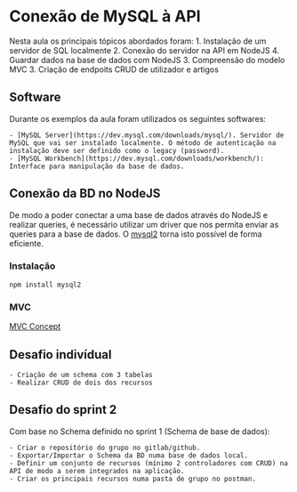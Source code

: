 # Conexão de MySQL à API

Nesta aula os principais tópicos abordados foram:
    1. Instalação de um servidor de SQL localmente
    2. Conexão do servidor na API em NodeJS
    4. Guardar dados na base de dados com NodeJS
    3. Compreensão do modelo MVC
    3. Criação de endpoits CRUD de utilizador e artigos

## Software

Durante os exemplos da aula foram utilizados os seguintes softwares:

    - [MySQL Server](https://dev.mysql.com/downloads/mysql/). Servidor de MySQL que vai ser instalado localmente. O método de autenticação na instalação deve ser definido como o legacy (password).
    - [MySQL Workbench](https://dev.mysql.com/downloads/workbench/): Interface para manipulação da base de dados.

## Conexão da BD no NodeJS

De modo a poder conectar a uma base de dados através do NodeJS e realizar queries, é necessário utilizar um driver que nos permita enviar as queries para a base de dados.
O [mysql2](https://github.com/sidorares/node-mysql2) torna isto possível de forma eficiente.

### Instalação

``
npm install mysql2
``

### MVC

[MVC Concept](https://www.freecodecamp.org/news/the-model-view-controller-pattern-mvc-architecture-and-frameworks-explained/)

## Desafio indivídual

    - Criação de um schema com 3 tabelas
    - Realizar CRUD de dois dos recursos

## Desafio do sprint 2

Com base no Schema definido no sprint 1 (Schema de base de dados):

    - Criar o repositório do grupo no gitlab/github.  
    - Exportar/Importar o Schema da BD numa base de dados local.
    - Definir um conjunto de recursos (mínimo 2 controladores com CRUD) na API de modo a serem integrados na aplicação.
    - Criar os principais recursos numa pasta de grupo no postman.
